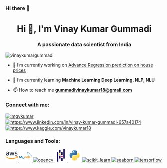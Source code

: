 ### Hi there 👋

<h1 align="center">Hi 👋, I'm Vinay Kumar Gummadi</h1>
<h3 align="center">A passionate data scientist from India</h3>

<p align="left"> <img src="https://komarev.com/ghpvc/?username=vinaykumargummadi&label=Profile%20views&color=0e75b6&style=flat" alt="vinaykumargummadi" /> </p>

- 🔭 I’m currently working on [Advance Regression prediction on house prices](https://github.com/vinaykumargummadi/CTREA-Dynamics)

- 🌱 I’m currently learning **Machine Learning Deep Learning, NLP, NLU**

- 📫 How to reach me **gummadivinaykumar18@gmail.com**

<h3 align="left">Connect with me:</h3>
<p align="left">
<a href="https://twitter.com/imgvkumar" target="blank"><img align="center" src="https://raw.githubusercontent.com/rahuldkjain/github-profile-readme-generator/master/src/images/icons/Social/twitter.svg" alt="imgvkumar" height="30" width="40" /></a>
<a href="https://linkedin.com/in/https://www.linkedin.com/in/vinay-kumar-gummadi-657a40174" target="blank"><img align="center" src="https://raw.githubusercontent.com/rahuldkjain/github-profile-readme-generator/master/src/images/icons/Social/linked-in-alt.svg" alt="https://www.linkedin.com/in/vinay-kumar-gummadi-657a40174" height="30" width="40" /></a>
<a href="https://kaggle.com/https://www.kaggle.com/vinaykumar18" target="blank"><img align="center" src="https://raw.githubusercontent.com/rahuldkjain/github-profile-readme-generator/master/src/images/icons/Social/kaggle.svg" alt="https://www.kaggle.com/vinaykumar18" height="30" width="40" /></a>
</p>

<h3 align="left">Languages and Tools:</h3>
<p align="left"> <a href="https://aws.amazon.com" target="_blank" rel="noreferrer"> <img src="https://raw.githubusercontent.com/devicons/devicon/master/icons/amazonwebservices/amazonwebservices-original-wordmark.svg" alt="aws" width="40" height="40"/> </a> <a href="https://www.mysql.com/" target="_blank" rel="noreferrer"> <img src="https://raw.githubusercontent.com/devicons/devicon/master/icons/mysql/mysql-original-wordmark.svg" alt="mysql" width="40" height="40"/> </a> <a href="https://opencv.org/" target="_blank" rel="noreferrer"> <img src="https://www.vectorlogo.zone/logos/opencv/opencv-icon.svg" alt="opencv" width="40" height="40"/> </a> <a href="https://pandas.pydata.org/" target="_blank" rel="noreferrer"> <img src="https://raw.githubusercontent.com/devicons/devicon/2ae2a900d2f041da66e950e4d48052658d850630/icons/pandas/pandas-original.svg" alt="pandas" width="40" height="40"/> </a> <a href="https://www.python.org" target="_blank" rel="noreferrer"> <img src="https://raw.githubusercontent.com/devicons/devicon/master/icons/python/python-original.svg" alt="python" width="40" height="40"/> </a> <a href="https://scikit-learn.org/" target="_blank" rel="noreferrer"> <img src="https://upload.wikimedia.org/wikipedia/commons/0/05/Scikit_learn_logo_small.svg" alt="scikit_learn" width="40" height="40"/> </a> <a href="https://seaborn.pydata.org/" target="_blank" rel="noreferrer"> <img src="https://seaborn.pydata.org/_images/logo-mark-lightbg.svg" alt="seaborn" width="40" height="40"/> </a> <a href="https://www.tensorflow.org" target="_blank" rel="noreferrer"> <img src="https://www.vectorlogo.zone/logos/tensorflow/tensorflow-icon.svg" alt="tensorflow" width="40" height="40"/> </a> </p>


